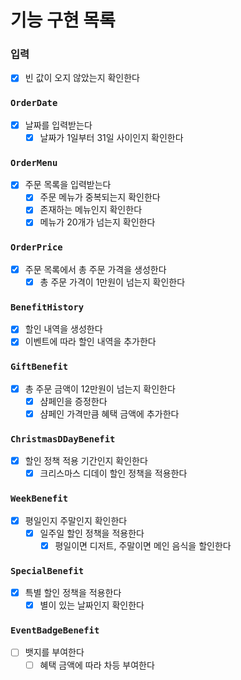 # 기능 구현 목록
### 입력
- [x] 빈 값이 오지 않았는지 확인한다
### `OrderDate`
- [x] 날짜를 입력받는다
  - [x] 날짜가 1일부터 31일 사이인지 확인한다
### `OrderMenu`
- [x] 주문 목록을 입력받는다
  - [x] 주문 메뉴가 중복되는지 확인한다
  - [x] 존재하는 메뉴인지 확인한다
  - [x] 메뉴가 20개가 넘는지 확인한다
### `OrderPrice`
- [x] 주문 목록에서 총 주문 가격을 생성한다
  - [x] 총 주문 가격이 1만원이 넘는지 확인한다
### `BenefitHistory`
- [x] 할인 내역을 생성한다
- [x] 이벤트에 따라 할인 내역을 추가한다
### `GiftBenefit`
- [x] 총 주문 금액이 12만원이 넘는지 확인한다
  - [x] 샴페인을 증정한다
  - [x] 샴페인 가격만큼 혜택 금액에 추가한다
### `ChristmasDDayBenefit`
- [x] 할인 정책 적용 기간인지 확인한다
  - [x] 크리스마스 디데이 할인 정책을 적용한다
### `WeekBenefit`
- [x] 평일인지 주말인지 확인한다
  - [x] 일주일 할인 정책을 적용한다
    - [x] 평일이면 디저트, 주말이면 메인 음식을 할인한다
### `SpecialBenefit`
- [x] 특별 할인 정책을 적용한다
  - [x] 별이 있는 날짜인지 확인한다
### `EventBadgeBenefit`
- [ ] 뱃지를 부여한다
  - [ ] 혜택 금액에 따라 차등 부여한다